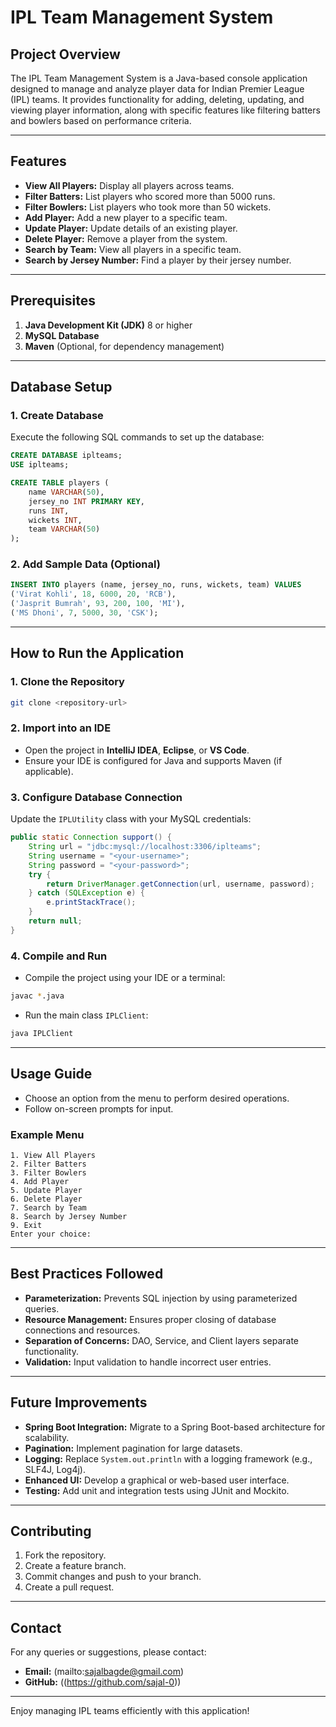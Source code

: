 # IPL Team Management System

## Project Overview

The IPL Team Management System is a Java-based console application designed to manage and analyze player data for Indian Premier League (IPL) teams. It provides functionality for adding, deleting, updating, and viewing player information, along with specific features like filtering batters and bowlers based on performance criteria.

---

## Features

- **View All Players:** Display all players across teams.
- **Filter Batters:** List players who scored more than 5000 runs.
- **Filter Bowlers:** List players who took more than 50 wickets.
- **Add Player:** Add a new player to a specific team.
- **Update Player:** Update details of an existing player.
- **Delete Player:** Remove a player from the system.
- **Search by Team:** View all players in a specific team.
- **Search by Jersey Number:** Find a player by their jersey number.

---

## Prerequisites

1. **Java Development Kit (JDK)** 8 or higher
2. **MySQL Database**
3. **Maven** (Optional, for dependency management)

---

## Database Setup

### 1. Create Database

Execute the following SQL commands to set up the database:

```sql
CREATE DATABASE iplteams;
USE iplteams;

CREATE TABLE players (
    name VARCHAR(50),
    jersey_no INT PRIMARY KEY,
    runs INT,
    wickets INT,
    team VARCHAR(50)
);
```

### 2. Add Sample Data (Optional)

```sql
INSERT INTO players (name, jersey_no, runs, wickets, team) VALUES
('Virat Kohli', 18, 6000, 20, 'RCB'),
('Jasprit Bumrah', 93, 200, 100, 'MI'),
('MS Dhoni', 7, 5000, 30, 'CSK');
```

---

## How to Run the Application

### 1. Clone the Repository

```bash
git clone <repository-url>
```

### 2. Import into an IDE

- Open the project in **IntelliJ IDEA**, **Eclipse**, or **VS Code**.
- Ensure your IDE is configured for Java and supports Maven (if applicable).

### 3. Configure Database Connection

Update the `IPLUtility` class with your MySQL credentials:

```java
public static Connection support() {
    String url = "jdbc:mysql://localhost:3306/iplteams";
    String username = "<your-username>";
    String password = "<your-password>";
    try {
        return DriverManager.getConnection(url, username, password);
    } catch (SQLException e) {
        e.printStackTrace();
    }
    return null;
}
```

### 4. Compile and Run

- Compile the project using your IDE or a terminal:

```bash
javac *.java
```

- Run the main class `IPLClient`:

```bash
java IPLClient
```

---

## Usage Guide

- Choose an option from the menu to perform desired operations.
- Follow on-screen prompts for input.

### Example Menu

```
1. View All Players
2. Filter Batters
3. Filter Bowlers
4. Add Player
5. Update Player
6. Delete Player
7. Search by Team
8. Search by Jersey Number
9. Exit
Enter your choice:
```

---

## Best Practices Followed

- **Parameterization:** Prevents SQL injection by using parameterized queries.
- **Resource Management:** Ensures proper closing of database connections and resources.
- **Separation of Concerns:** DAO, Service, and Client layers separate functionality.
- **Validation:** Input validation to handle incorrect user entries.

---

## Future Improvements

- **Spring Boot Integration:** Migrate to a Spring Boot-based architecture for scalability.
- **Pagination:** Implement pagination for large datasets.
- **Logging:** Replace `System.out.println` with a logging framework (e.g., SLF4J, Log4j).
- **Enhanced UI:** Develop a graphical or web-based user interface.
- **Testing:** Add unit and integration tests using JUnit and Mockito.

---

## Contributing

1. Fork the repository.
2. Create a feature branch.
3. Commit changes and push to your branch.
4. Create a pull request.

---


## Contact

For any queries or suggestions, please contact:

- **Email:** (mailto\:sajalbagde@gmail.com)
- **GitHub:** ((https://github.com/sajal-0))

---

Enjoy managing IPL teams efficiently with this application!

